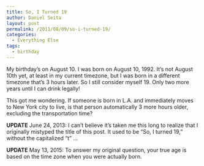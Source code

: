 ```yaml
---
title: So, I Turned 19
author: Daniel Seita
layout: post
permalink: /2011/08/09/so-i-turned-19/
categories:
  - Everything Else
tags:
  - birthday
---
```

My birthday&#8217;s on August 10. I was born on August 10, 1992. It&#8217;s not August 10th yet, at
least in my current timezone, but I was born in a different timezone that&#8217;s 3 hours later. So
I still consider myself 19. Only two more years until I can drink legally!

This got me wondering. If someone is born in L.A. and immediately moves to New York city to live, is
that person automatically 3 more hours older, excluding the transportation time?

**UPDATE** June 24, 2013: I can&#8217;t believe it&#8217;s taken me this long to realize that I originally
mistyped the title of this post. It used to be &#8220;So, I turned 19,&#8221; without the
capitalized &#8220;t&#8221; &#8230;

**UPDATE** May 13, 2015: To answer my original question, your true age is based on the time zone
when you were actually born.

